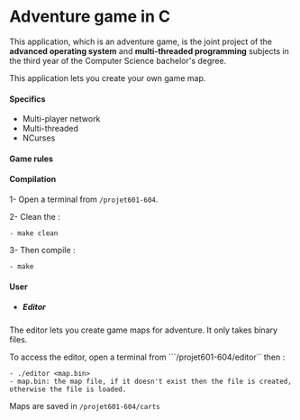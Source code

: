 # Adventure game in C

This application, which is an adventure game, is the joint project of the **advanced operating system** and **multi-threaded programming** subjects in the third year of the Computer Science bachelor's degree.

This application lets you create your own game map.

#### __Specifics__

- Multi-player network
- Multi-threaded
- NCurses

#### __Game rules__

#### __Compilation__
1- Open a terminal from ``/projet601-604``.

2- Clean the :

    - make clean
    
3- Then compile :

    - make

#### __User__

- ##### __Editor__

The editor lets you create game maps for adventure. It only takes binary files.

To access the editor, open a terminal from ```/projet601-604/editor`` then :

    - ./editor <map.bin>
    - map.bin: the map file, if it doesn't exist then the file is created, otherwise the file is loaded.

Maps are saved in ```/projet601-604/carts```
    


